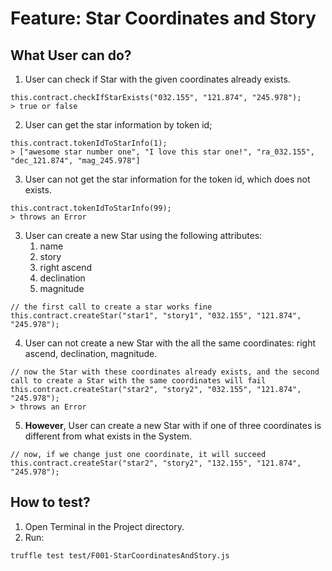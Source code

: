 # Feature: Star Coordinates and Story
## What User can do?
1. User can check if Star with the given coordinates already exists.
```
this.contract.checkIfStarExists("032.155", "121.874", "245.978");
> true or false
```
2. User can get the star information by token id;
```
this.contract.tokenIdToStarInfo(1);
> ["awesome star number one", "I love this star one!", "ra_032.155", "dec_121.874", "mag_245.978"]
```
3. User can not get the star information for the token id, which does not exists.
```
this.contract.tokenIdToStarInfo(99);
> throws an Error
```
3. User can create a new Star using the following attributes:
    1. name
    2. story
    3. right ascend
    4. declination
    5. magnitude
```
// the first call to create a star works fine
this.contract.createStar("star1", "story1", "032.155", "121.874", "245.978");
```
4. User can not create a new Star with the all the same coordinates:
right ascend, declination, magnitude.
```
// now the Star with these coordinates already exists, and the second call to create a Star with the same coordinates will fail
this.contract.createStar("star2", "story2", "032.155", "121.874", "245.978");
> throws an Error
```
5. __However__, User can create a new Star with if one of three
coordinates is different from what exists in the System.
```
// now, if we change just one coordinate, it will succeed
this.contract.createStar("star2", "story2", "132.155", "121.874", "245.978");
```

## How to test?
1. Open Terminal in the Project directory.
2. Run:
```
truffle test test/F001-StarCoordinatesAndStory.js
```